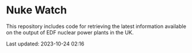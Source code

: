 # Nuke Watch

This repository includes code for retrieving the latest information available on the output of EDF nuclear power plants in the UK.

Last updated: 2023-10-24 02:16